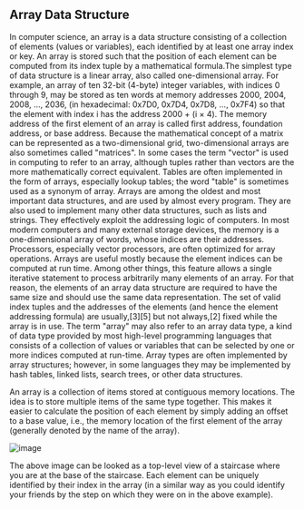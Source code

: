 ## Array Data Structure

In computer science, an array is a data structure consisting of a collection of elements (values or variables), each identified by at least one array index or key. An array is stored such that the position of each element can be computed from its index tuple by a mathematical formula.The simplest type of data structure is a linear array, also called one-dimensional array.
For example, an array of ten 32-bit (4-byte) integer variables, with indices 0 through 9, may be stored as ten words at memory addresses 2000, 2004, 2008, ..., 2036, (in hexadecimal: 0x7D0, 0x7D4, 0x7D8, ..., 0x7F4) so that the element with index i has the address 2000 + (i × 4). The memory address of the first element of an array is called first address, foundation address, or base address.
Because the mathematical concept of a matrix can be represented as a two-dimensional grid, two-dimensional arrays are also sometimes called "matrices". In some cases the term "vector" is used in computing to refer to an array, although tuples rather than vectors are the more mathematically correct equivalent. Tables are often implemented in the form of arrays, especially lookup tables; the word "table" is sometimes used as a synonym of array.
Arrays are among the oldest and most important data structures, and are used by almost every program. They are also used to implement many other data structures, such as lists and strings. They effectively exploit the addressing logic of computers. In most modern computers and many external storage devices, the memory is a one-dimensional array of words, whose indices are their addresses. Processors, especially vector processors, are often optimized for array operations.
Arrays are useful mostly because the element indices can be computed at run time. Among other things, this feature allows a single iterative statement to process arbitrarily many elements of an array. For that reason, the elements of an array data structure are required to have the same size and should use the same data representation. The set of valid index tuples and the addresses of the elements (and hence the element addressing formula) are usually,[3][5] but not always,[2] fixed while the array is in use.
The term "array" may also refer to an array data type, a kind of data type provided by most high-level programming languages that consists of a collection of values or variables that can be selected by one or more indices computed at run-time. Array types are often implemented by array structures; however, in some languages they may be implemented by hash tables, linked lists, search trees, or other data structures.

An array is a collection of items stored at contiguous memory locations. The idea is to store multiple items of the same type together. This makes it easier to calculate the position of each element by simply adding an offset to a base value, i.e., the memory location of the first element of the array (generally denoted by the name of the array).

![image](https://user-images.githubusercontent.com/113816225/193508639-264ef02f-a820-400a-a0a6-281dae143089.png)

The above image can be looked as a top-level view of a staircase where you are at the base of the staircase. Each element can be uniquely identified by their index in the array (in a similar way as you could identify your friends by the step on which they were on in the above example).

